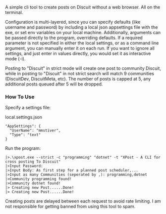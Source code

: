 A simple cli tool to create posts on Discuit without a web browser. All on the terminal. 

Configuration is multi-layered, since you can specify defaults (like username and password) by including a local json appsettings file with the exe, or set env variables on your local machine. Additionally, arguments can be passed directly to the program, overriding defaults. If a required parameter is not specified in either the local settings, or as a command line argument, you can manually enter it on each run. If you want to ignore all settings, and just enter in values directly, you would set it as interactive mode (-i).

Posting to "Discuit" in strict mode will create one post to community Discuit, while in posting to "Discuit" in not strict search will match 9 communities (DiscuitDev, DiscuitMeta, etc). The number of posts is capped at 5, any additional posts queued after 5 will be dropped.

### How To Use
Specify a settings file:

 local.settings.json
```
"AppSettings": {
  "UserName": "mmstiver",
  "Type": "text"
}
```
Run the program:
```
|>.\xpost.exe --strict -c "programming" "dotnet" -t "XPost - A CLI for cross posting To Discuit"
|>Input Password: 
|>Input Body: As first step for a planned post scheduler,...
|>Input as many Communities (seperated by ,): programming,dotnet
|>Community programming found!
|>Community dotnet found!
|> Creating new Post......Done!
|> Creating new Post......Done!
```


Creating posts are delayed between each request to avoid rate limiting. I am not responsible for getting banned from using this tool to spam.

